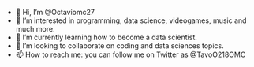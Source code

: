- 👋 Hi, I’m @Octaviomc27
- 👀 I’m interested in programming, data science, videogames, music and much more.
- 🌱 I’m currently learning how to become a data scientist.
- 💞️ I’m looking to collaborate on coding and data sciences topics.
- 📫 How to reach me: you can follow me on Twitter as @TavoO218OMC

<!---
Octaviomc27/Octaviomc27 is a ✨ special ✨ repository because its `README.md` (this file) appears on your GitHub profile.
You can click the Preview link to take a look at your changes.
--->
